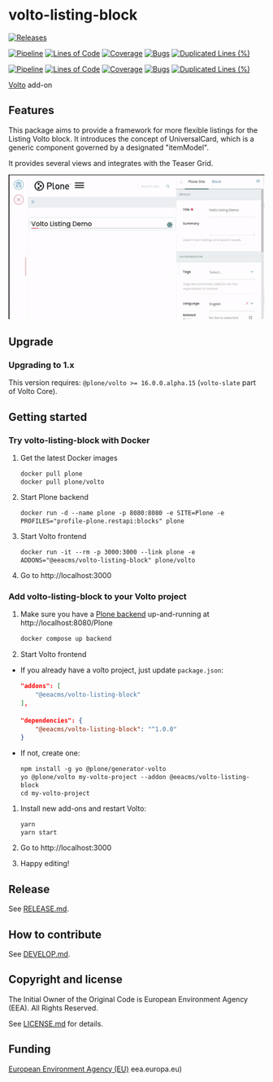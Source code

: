 # volto-listing-block

[![Releases](https://img.shields.io/github/v/release/eea/volto-listing-block)](https://github.com/eea/volto-listing-block/releases)

[![Pipeline](https://ci.eionet.europa.eu/buildStatus/icon?job=volto-addons%2Fvolto-listing-block%2Fmaster&subject=master)](https://ci.eionet.europa.eu/view/Github/job/volto-addons/job/volto-listing-block/job/master/display/redirect)
[![Lines of Code](https://sonarqube.eea.europa.eu/api/project_badges/measure?project=volto-listing-block-master&metric=ncloc)](https://sonarqube.eea.europa.eu/dashboard?id=volto-listing-block-master)
[![Coverage](https://sonarqube.eea.europa.eu/api/project_badges/measure?project=volto-listing-block-master&metric=coverage)](https://sonarqube.eea.europa.eu/dashboard?id=volto-listing-block-master)
[![Bugs](https://sonarqube.eea.europa.eu/api/project_badges/measure?project=volto-listing-block-master&metric=bugs)](https://sonarqube.eea.europa.eu/dashboard?id=volto-listing-block-master)
[![Duplicated Lines (%)](https://sonarqube.eea.europa.eu/api/project_badges/measure?project=volto-listing-block-master&metric=duplicated_lines_density)](https://sonarqube.eea.europa.eu/dashboard?id=volto-listing-block-master)

[![Pipeline](https://ci.eionet.europa.eu/buildStatus/icon?job=volto-addons%2Fvolto-listing-block%2Fdevelop&subject=develop)](https://ci.eionet.europa.eu/view/Github/job/volto-addons/job/volto-listing-block/job/develop/display/redirect)
[![Lines of Code](https://sonarqube.eea.europa.eu/api/project_badges/measure?project=volto-listing-block-develop&metric=ncloc)](https://sonarqube.eea.europa.eu/dashboard?id=volto-listing-block-develop)
[![Coverage](https://sonarqube.eea.europa.eu/api/project_badges/measure?project=volto-listing-block-develop&metric=coverage)](https://sonarqube.eea.europa.eu/dashboard?id=volto-listing-block-develop)
[![Bugs](https://sonarqube.eea.europa.eu/api/project_badges/measure?project=volto-listing-block-develop&metric=bugs)](https://sonarqube.eea.europa.eu/dashboard?id=volto-listing-block-develop)
[![Duplicated Lines (%)](https://sonarqube.eea.europa.eu/api/project_badges/measure?project=volto-listing-block-develop&metric=duplicated_lines_density)](https://sonarqube.eea.europa.eu/dashboard?id=volto-listing-block-develop)

[Volto](https://github.com/plone/volto) add-on

## Features

This package aims to provide a framework for more flexible listings for the
Listing Volto block. It introduces the concept of UniversalCard, which is a
generic component governed by a designated "itemModel".

It provides several views and integrates with the Teaser Grid.

![Listing Block](https://github.com/eea/volto-listing-block/raw/docs/docs/volto-listing-block.gif)

## Upgrade

### Upgrading to 1.x

This version requires: `@plone/volto >= 16.0.0.alpha.15` (`volto-slate` part of Volto Core).

## Getting started

### Try volto-listing-block with Docker

1. Get the latest Docker images

   ```
   docker pull plone
   docker pull plone/volto
   ```

1. Start Plone backend

   ```
   docker run -d --name plone -p 8080:8080 -e SITE=Plone -e PROFILES="profile-plone.restapi:blocks" plone
   ```

1. Start Volto frontend

   ```
   docker run -it --rm -p 3000:3000 --link plone -e ADDONS="@eeacms/volto-listing-block" plone/volto
   ```

1. Go to http://localhost:3000

### Add volto-listing-block to your Volto project

1. Make sure you have a [Plone backend](https://plone.org/download) up-and-running at http://localhost:8080/Plone

   ```Bash
   docker compose up backend
   ```

1. Start Volto frontend

- If you already have a volto project, just update `package.json`:

  ```JSON
  "addons": [
      "@eeacms/volto-listing-block"
  ],

  "dependencies": {
      "@eeacms/volto-listing-block": "^1.0.0"
  }
  ```

- If not, create one:

  ```
  npm install -g yo @plone/generator-volto
  yo @plone/volto my-volto-project --addon @eeacms/volto-listing-block
  cd my-volto-project
  ```

1. Install new add-ons and restart Volto:

   ```
   yarn
   yarn start
   ```

1. Go to http://localhost:3000

1. Happy editing!

## Release

See [RELEASE.md](https://github.com/eea/volto-listing-block/blob/master/RELEASE.md).

## How to contribute

See [DEVELOP.md](https://github.com/eea/volto-listing-block/blob/master/DEVELOP.md).

## Copyright and license

The Initial Owner of the Original Code is European Environment Agency (EEA).
All Rights Reserved.

See [LICENSE.md](https://github.com/eea/volto-listing-block/blob/master/LICENSE.md) for details.

## Funding

[European Environment Agency (EU)](http://eea.europa.eu)
eea.europa.eu)
